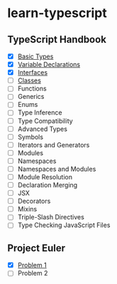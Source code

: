 # learn-typescript

## TypeScript Handbook

* [x] [Basic Types](https://www.typescriptlang.org/docs/handbook/basic-types.html)
* [x] [Variable Declarations](https://www.typescriptlang.org/docs/handbook/variable-declarations.html)
* [x] [Interfaces](https://www.typescriptlang.org/docs/handbook/interfaces.html)
* [ ] [Classes](https://www.typescriptlang.org/docs/handbook/classes.html)
* [ ] Functions
* [ ] Generics
* [ ] Enums
* [ ] Type Inference
* [ ] Type Compatibility
* [ ] Advanced Types
* [ ] Symbols
* [ ] Iterators and Generators
* [ ] Modules
* [ ] Namespaces
* [ ] Namespaces and Modules
* [ ] Module Resolution
* [ ] Declaration Merging
* [ ] JSX
* [ ] Decorators
* [ ] Mixins
* [ ] Triple-Slash Directives
* [ ] Type Checking JavaScript Files

## Project Euler

* [x] [Problem 1](https://projecteuler.net/problem=1)
* [ ] Problem 2
